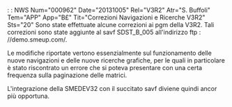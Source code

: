  :  : NWS Num="000962" Date="20131005" Rel="V3R2" Atr="S. Buffoli" Tem="APP" App="B£" Tit="Correzioni Navigazioni e Ricerche V3R2" Sts="20"
Sono state effettuate alcune correzioni ai pgm della V3R2. Tali correzioni sono state aggiunte al savf SDST_B_005 all'indirizzo ftp : //demo.smeup.com/.

Le modifiche riportate vertono essenzialmente sul funzionamento delle nuove navigazioni e delle nuove ricerche grafiche, per le quali in particolare è stato riscontrato un errore che si poteva presentare con una certa frequenza sulla paginazione delle matrici.

L'integrazione della SMEDEV32 con il succitato savf diviene quindi ancor più opportuna.
